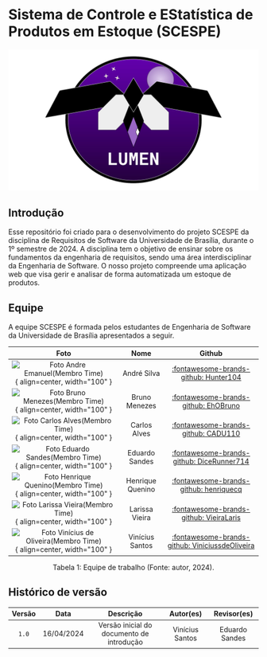 # Sistema de Controle e EStatística de Produtos em Estoque (SCESPE)

![Logo](assets/icon_SCESPE.png)

## Introdução
Esse repositório foi criado para o desenvolvimento do projeto SCESPE da disciplina de Requisitos de Software da Universidade de Brasília, durante o 1º semestre de 2024. A disciplina tem o objetivo de ensinar sobre os fundamentos da engenharia de requisitos, sendo uma área interdisciplinar da Engenharia de Software. O nosso projeto compreende uma aplicação web que visa gerir e analisar de forma automatizada um estoque de produtos.

## Equipe
A equipe SCESPE é formada pelos estudantes de Engenharia de Software da Universidade de Brasília apresentados a seguir.

<center>

| Foto        | Nome                                 | Github |
| :---------: | :----------------------------------: | :----: |
| ![Foto Andre Emanuel(Membro Time)](https://avatars.githubusercontent.com/u/109833229?v=4){ align=center, width="100" } | André Silva | [:fontawesome-brands-github: Hunter104](https://github.com/Hunter104) |
| ![Foto Bruno Menezes(Membro Time)](https://avatars.githubusercontent.com/u/110112943?v=4){ align=center, width="100" } | Bruno Menezes | [:fontawesome-brands-github: EhOBruno](https://github.com/EhOBruno) |
| ![Foto Carlos Alves(Membro Time)](https://avatars.githubusercontent.com/u/110146000?v=4){ align=center, width="100" } | Carlos Alves | [:fontawesome-brands-github: CADU110](https://github.com/CADU110) |
| ![Foto Eduardo Sandes(Membro Time)](https://avatars.githubusercontent.com/u/117608648?v=4){ align=center, width="100" } | Eduardo Sandes | [:fontawesome-brands-github: DiceRunner714](https://github.com/DiceRunner714) |
| ![Foto Henrique Quenino(Membro Time)](https://avatars.githubusercontent.com/u/110349110?v=4){ align=center, width="100" } | Henrique Quenino | [:fontawesome-brands-github: henriquecq](https://github.com/henriquecq) |
| ![Foto Larissa Vieira(Membro Time)](https://avatars.githubusercontent.com/u/116472322?v=4){ align=center, width="100" } | Larissa Vieira | [:fontawesome-brands-github: VieiraLaris](https://github.com/VieiraLaris) |
| ![Foto Vinícius de Oliveira(Membro Time)](https://avatars.githubusercontent.com/u/88348878?v=4){ align=center, width="100" } | Vinícius Santos | [:fontawesome-brands-github: ViniciussdeOliveira](https://github.com/ViniciussdeOliveira) |

</center>

<div style="text-align: center">
<p> Tabela 1: Equipe de trabalho (Fonte: autor, 2024).</p>
</div>

## Histórico de versão
| Versão | Data | Descrição | Autor(es) | Revisor(es) |
| :----: | :--: | :-------: | :-------: | :---------: |
| `1.0` | 16/04/2024 | Versão inicial do documento de introdução | Vinícius Santos | Eduardo Sandes |